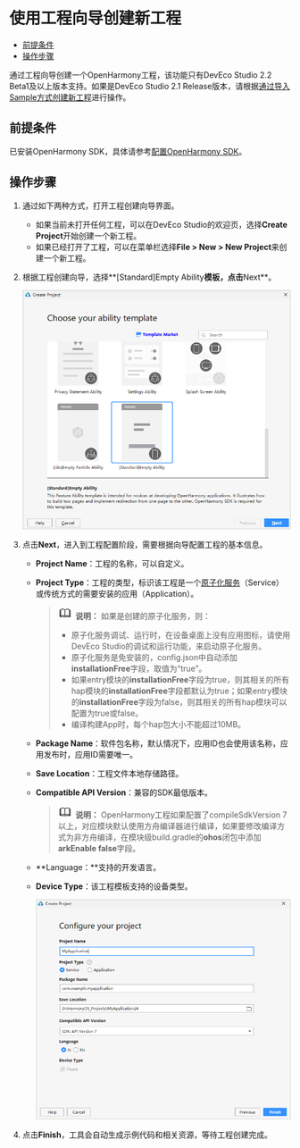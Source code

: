 # 使用工程向导创建新工程<a name="ZH-CN_TOPIC_0000001176969367"></a>

-   [前提条件](#section13642104391619)
-   [操作步骤](#section132671712101714)

通过工程向导创建一个OpenHarmony工程，该功能只有DevEco Studio 2.2 Beta1及以上版本支持。如果是DevEco Studio 2.1 Release版本，请根据[通过导入Sample方式创建新工程](import-sample-to-create-project.md)进行操作。

## 前提条件<a name="section13642104391619"></a>

已安装OpenHarmony SDK，具体请参考[配置OpenHarmony SDK](configuring-openharmony-sdk.md)。

## 操作步骤<a name="section132671712101714"></a>

1.  通过如下两种方式，打开工程创建向导界面。
    -   如果当前未打开任何工程，可以在DevEco Studio的欢迎页，选择**Create Project**开始创建一个新工程。
    -   如果已经打开了工程，可以在菜单栏选择**File \> New \> New Project**来创建一个新工程。

2.  根据工程创建向导，选择**\[Standard\]Empty Ability**模板，点击**Next**。

    ![](figures/zh-cn_image_0000001162463400.png)

3.  点击**Next**，进入到工程配置阶段，需要根据向导配置工程的基本信息。
    -   **Project Name**：工程的名称，可以自定义。
    -   **Project Type**：工程的类型，标识该工程是一个[原子化服务](https://developer.harmonyos.com/cn/docs/documentation/doc-guides/atomic-service-definition-0000001090840664)（Service）或传统方式的需要安装的应用（Application）。

        >![](../public_sys-resources/icon-note.gif) **说明：** 
        >如果是创建的原子化服务，则：
        >-   原子化服务调试、运行时，在设备桌面上没有应用图标，请使用DevEco Studio的调试和运行功能，来启动原子化服务。
        >-   原子化服务是免安装的，config.json中自动添加**installationFree**字段，取值为“true”。
        >-   如果entry模块的**installationFree**字段为true，则其相关的所有hap模块的**installationFree**字段都默认为true；如果entry模块的**installationFree**字段为false，则其相关的所有hap模块可以配置为true或false。
        >-   编译构建App时，每个hap包大小不能超过10MB。

    -   **Package Name**：软件包名称，默认情况下，应用ID也会使用该名称，应用发布时，应用ID需要唯一。
    -   **Save Location**：工程文件本地存储路径。
    -   **Compatible API Version**：兼容的SDK最低版本。

        >![](../public_sys-resources/icon-note.gif) **说明：** 
        >OpenHarmony工程如果配置了compileSdkVersion 7以上，对应模块默认使用方舟编译器进行编译，如果要修改编译方式为非方舟编译，在模块级build.gradle的**ohos**闭包中添加**arkEnable false**字段。

    -   **Language：**支持的开发语言。
    -   **Device Type**：该工程模板支持的设备类型。

        ![](figures/zh-cn_image_0000001208210505.png)

4.  点击**Finish**，工具会自动生成示例代码和相关资源，等待工程创建完成。

